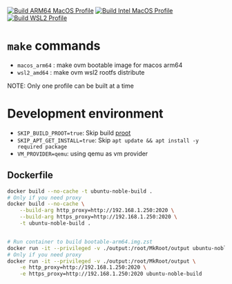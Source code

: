 [![Build ARM64 MacOS Profile](https://github.com/ihexon/ovm-builder/actions/workflows/build_macos-arm64.yaml/badge.svg)](https://github.com/ihexon/ovm-builder/actions/workflows/build_macos-arm64.yaml) [![Build Intel MacOS Profile](https://github.com/ihexon/ovm-builder/actions/workflows/build_macos-amd64.yaml/badge.svg)](https://github.com/ihexon/ovm-builder/actions/workflows/build_macos-amd64.yaml) [![Build WSL2 Profile](https://github.com/ihexon/ovm-builder/actions/workflows/build_wsl2-amd64.yaml/badge.svg)](https://github.com/ihexon/ovm-builder/actions/workflows/build_wsl2-amd64.yaml) 
# `make` commands
  - `macos_arm64` : make ovm bootable image for macos arm64
  - `wsl2_amd64`  : make ovm wsl2 rootfs distribute

NOTE: Only one profile can be built at a time



# Development environment
- `SKIP_BUILD_PROOT=true`: Skip build [proot](https://github.com/proot-me/proot)
- `SKIP_APT_GET_INSTALL=true`: Skip `apt update && apt install -y required package`
- `VM_PROVIDER=qemu`: using qemu as vm provider


## Dockerfile
```bash
docker build --no-cache -t ubuntu-noble-build .
# Only if you need proxy
docker build --no-cache \
    --build-arg http_proxy=http://192.168.1.250:2020 \
    --build-arg https_proxy=http://192.168.1.250:2020 \
    -t ubuntu-noble-build .


# Run container to build bootable-arm64.img.zst
docker run -it --privileged -v ./output:/root/MkRoot/output ubuntu-noble-build
# Only if you need proxy
docker run -it --privileged -v ./output:/root/MkRoot/output \
    -e http_proxy=http://192.168.1.250:2020 \
    -e https_proxy=http://192.168.1.250:2020 ubuntu-noble-build
```
